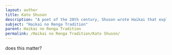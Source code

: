 ```yaml
---
layout: author
title: Kato Shuson
description: "A poet of the 20th century, Shuson wrote Haikai that explored nature themes with philosophical depth, bridging the gap between traditional and contemporary thought."
subject: "Haikai no Renga Tradition"
parent: Haikai no Renga Tradition
permalink: /Haikai no Renga Tradition/Kato Shuson/
---
```


does this matter?
